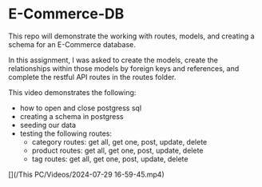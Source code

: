 # E-Commerce-DB

This repo will demonstrate the working with routes, models, and creating a schema for an E-Commerce database.

In this assignment, I was asked to create the models, create the relationships within those models by foreign keys and references, and complete the restful API routes in the routes folder.

This video demonstrates the following:

* how to open and close postgress sql
* creating a schema in postgress
* seeding our data
* testing the following routes:
    * category routes: get all, get one, post, update, delete
    * product routes: get all, get one, post, update, delete
    * tag routes: get all, get one, post, update, delete

[](/This PC/Videos/2024-07-29 16-59-45.mp4)
